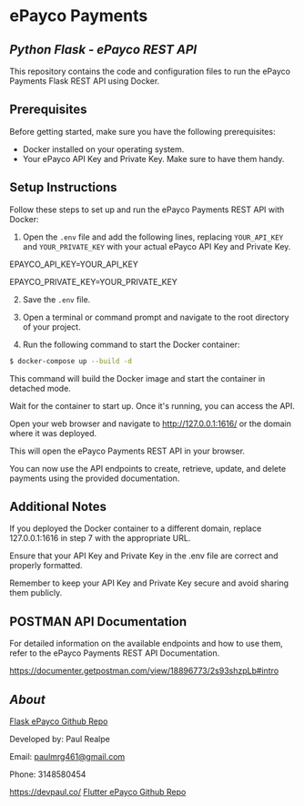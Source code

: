 # ePayco Payments

## _Python Flask - ePayco REST API_

This repository contains the code and configuration files to run the ePayco Payments Flask REST API using Docker.

## Prerequisites

Before getting started, make sure you have the following prerequisites:

- Docker installed on your operating system.
- Your ePayco API Key and Private Key. Make sure to have them handy.

## Setup Instructions

Follow these steps to set up and run the ePayco Payments REST API with Docker:

1. Open the `.env` file and add the following lines, replacing `YOUR_API_KEY` and `YOUR_PRIVATE_KEY` with your actual ePayco API Key and Private Key.

EPAYCO_API_KEY=YOUR_API_KEY

EPAYCO_PRIVATE_KEY=YOUR_PRIVATE_KEY

2. Save the `.env` file.

3. Open a terminal or command prompt and navigate to the root directory of your project.

4. Run the following command to start the Docker container:

```bash
$ docker-compose up --build -d
```

This command will build the Docker image and start the container in detached mode.

Wait for the container to start up. Once it's running, you can access the API.

Open your web browser and navigate to http://127.0.0.1:1616/ or the domain where it was deployed.

This will open the ePayco Payments REST API in your browser.

You can now use the API endpoints to create, retrieve, update, and delete payments using the provided documentation.

## Additional Notes

If you deployed the Docker container to a different domain, replace 127.0.0.1:1616 in step 7 with the appropriate URL.

Ensure that your API Key and Private Key in the .env file are correct and properly formatted.

Remember to keep your API Key and Private Key secure and avoid sharing them publicly.

## POSTMAN API Documentation

For detailed information on the available endpoints and how to use them, refer to the ePayco Payments REST API Documentation.

<a  href="https://documenter.getpostman.com/view/18896773/2s93shzpLb#intro">https://documenter.getpostman.com/view/18896773/2s93shzpLb#intro</a>

## _About_
<a  href="https://github.com/paulmrg-461/backend_epayco_payments_devpaul">Flask ePayco Github Repo</a>

Developed by:
Paul Realpe

Email: paulmrg461@gmail.com

Phone: 3148580454

<a  href="https://devpaul.co">https://devpaul.co/</a>
<a  href="https://github.com/paulmrg-461/flutter_epayco_payments">Flutter ePayco Github Repo</a>
